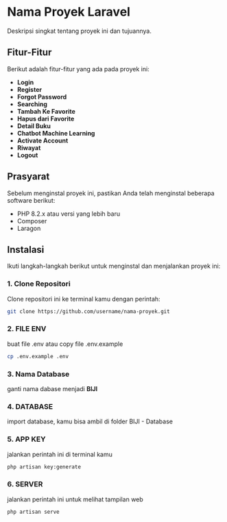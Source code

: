 # Nama Proyek Laravel

Deskripsi singkat tentang proyek ini dan tujuannya.

## Fitur-Fitur
Berikut adalah fitur-fitur yang ada pada proyek ini:
- **Login**
- **Register**
- **Forgot Password**
- **Searching**
- **Tambah Ke Favorite**
- **Hapus dari Favorite**
- **Detail Buku**
- **Chatbot Machine Learning**
- **Activate Account**
- **Riwayat**
- **Logout**

## Prasyarat

Sebelum menginstal proyek ini, pastikan Anda telah menginstal beberapa software berikut:
- PHP 8.2.x atau versi yang lebih baru
- Composer
- Laragon

## Instalasi

Ikuti langkah-langkah berikut untuk menginstal dan menjalankan proyek ini:

### 1. Clone Repositori
Clone repositori ini ke terminal kamu dengan perintah:
```bash
git clone https://github.com/username/nama-proyek.git
```

### 2. FILE ENV
buat file .env atau copy file .env.example
```bash
cp .env.example .env
```

### 3. Nama Database
ganti nama dabase menjadi **BIJI**

### 4. DATABASE
import database, kamu bisa ambil di folder BIJI - Database

### 5. APP KEY
jalankan perintah ini di terminal kamu
```bash
php artisan key:generate
```

### 6. SERVER
jalankan perintah ini untuk melihat tampilan web
```bash
php artisan serve
```
